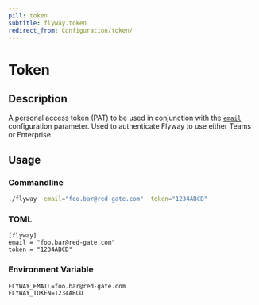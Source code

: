 ```yaml
---
pill: token
subtitle: flyway.token
redirect_from: Configuration/token/
---
```


# Token

## Description

A personal access token (PAT) to be used in conjunction with the [`email`](configuration/parameters/flyway/email)
configuration parameter. Used to authenticate Flyway to use either Teams or Enterprise.

## Usage

### Commandline
```bash
./flyway -email="foo.bar@red-gate.com" -token="1234ABCD"
```

### TOML
```properties
[flyway]
email = "foo.bar@red-gate.com"
token = "1234ABCD"
```

### Environment Variable
```properties
FLYWAY_EMAIL=foo.bar@red-gate.com
FLYWAY_TOKEN=1234ABCD
```
